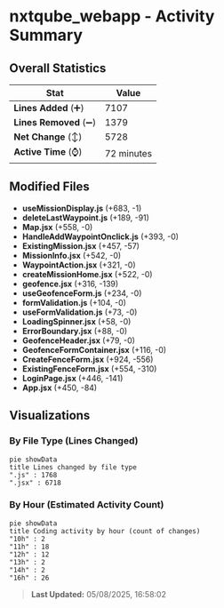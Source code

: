 # nxtqube_webapp - Activity Summary 

## Overall Statistics

| Stat                   | Value                                                             |
| ---------------------- | ----------------------------------------------------------------- |
| **Lines Added** (➕)   | 7107                                          |
| **Lines Removed** (➖) | 1379                                        |
| **Net Change** (↕)    | 5728                |
| **Active Time** (⌚)   | 72 minutes |


## Modified Files
- **useMissionDisplay.js** (+683, -1)
- **deleteLastWaypoint.js** (+189, -91)
- **Map.jsx** (+558, -0)
- **HandleAddWaypointOnclick.js** (+393, -0)
- **ExistingMission.jsx** (+457, -57)
- **MissionInfo.jsx** (+542, -0)
- **WaypointAction.jsx** (+321, -0)
- **createMissionHome.jsx** (+522, -0)
- **geofence.jsx** (+316, -139)
- **useGeofenceForm.js** (+234, -0)
- **formValidation.js** (+104, -0)
- **useFormValidation.js** (+73, -0)
- **LoadingSpinner.jsx** (+58, -0)
- **ErrorBoundary.jsx** (+88, -0)
- **GeofenceHeader.jsx** (+79, -0)
- **GeofenceFormContainer.jsx** (+116, -0)
- **CreateFenceForm.jsx** (+924, -556)
- **ExistingFenceForm.jsx** (+554, -310)
- **LoginPage.jsx** (+446, -141)
- **App.jsx** (+450, -84)

## Visualizations

### By File Type (Lines Changed)

```mermaid
pie showData
title Lines changed by file type
".js" : 1768
".jsx" : 6718
```

### By Hour (Estimated Activity Count)

```mermaid
pie showData
title Coding activity by hour (count of changes)
"10h" : 2
"11h" : 18
"12h" : 12
"13h" : 2
"14h" : 2
"16h" : 26
```


> **Last Updated:** 05/08/2025, 16:58:02